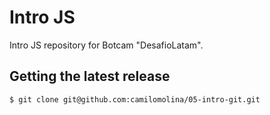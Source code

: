 # Intro JS

Intro JS repository for Botcam "DesafioLatam".

## Getting the latest release

```bash
$ git clone git@github.com:camilomolina/05-intro-git.git
```
